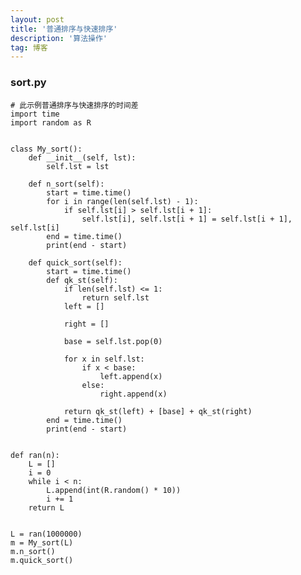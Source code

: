 ```yaml
---
layout: post
title: '普通排序与快速排序'
description: '算法操作'
tag: 博客
---
```

### sort.py
    # 此示例普通排序与快速排序的时间差
    import time
    import random as R


    class My_sort():
        def __init__(self, lst):
            self.lst = lst

        def n_sort(self):
            start = time.time()
            for i in range(len(self.lst) - 1):
                if self.lst[i] > self.lst[i + 1]:
                    self.lst[i], self.lst[i + 1] = self.lst[i + 1], self.lst[i]
            end = time.time()
            print(end - start)

        def quick_sort(self):
            start = time.time()
            def qk_st(self):
                if len(self.lst) <= 1:
                    return self.lst
                left = []

                right = []

                base = self.lst.pop(0)

                for x in self.lst:
                    if x < base:
                        left.append(x)
                    else:
                        right.append(x)

                return qk_st(left) + [base] + qk_st(right)
            end = time.time()
            print(end - start)


    def ran(n):
        L = []
        i = 0
        while i < n:
            L.append(int(R.random() * 10))
            i += 1
        return L


    L = ran(1000000)
    m = My_sort(L)
    m.n_sort()
    m.quick_sort()
